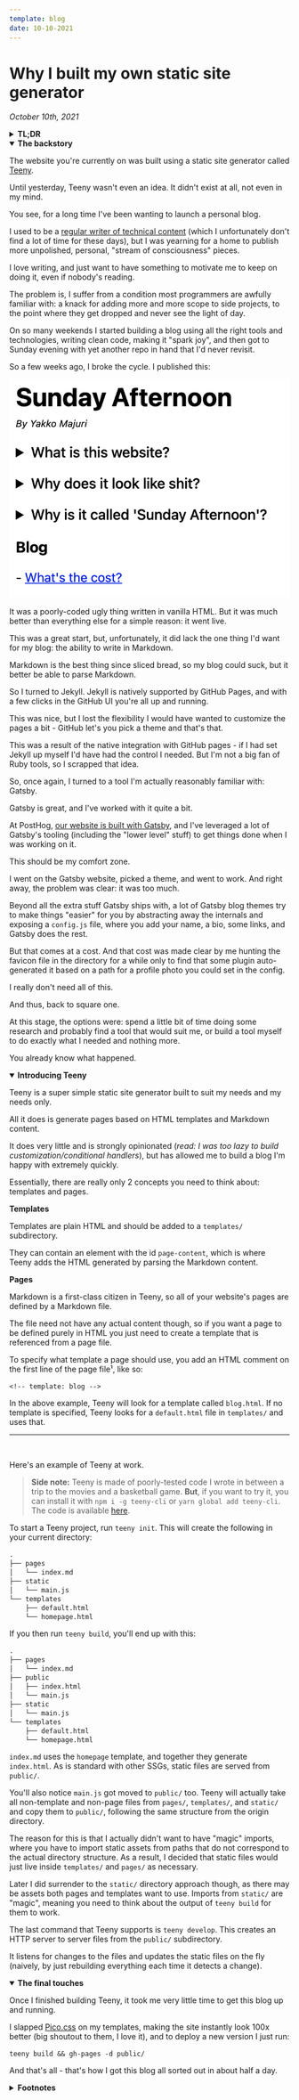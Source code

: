 ```yaml
---
template: blog
date: 10-10-2021
---
```



# Why I built my own static site generator

_October 10th, 2021_

<details>

<summary><b>TL;DR</b></summary>

I really wanted to get a personal blog up quickly, but the most popular static site generators either didn't fit my needs or did way too much.

As a result, I built [Teeny](https://github.com/yakkomajuri/teeny).

It took me a couple hours, so it certainly isn't anything amazing, but if you want to try it, you can do:

```
npm i -g teeny-cli
teeny init && teeny develop
```

</details>

<details open>

<summary><b>The backstory</b></summary>

The website you're currently on was built using a static site generator called [Teeny](https://github.com/yakkomajuri/teeny).

Until yesterday, Teeny wasn't even an idea. It didn't exist at all, not even in my mind.

You see, for a long time I've been wanting to launch a personal blog.

I used to be a [regular writer of technical content](https://yakkomajuri.medium.com/) (which I unfortunately don't find a lot of time for these days), but I was yearning for a home to publish more unpolished, personal, "stream of consciousness" pieces.

I love writing, and just want to have something to motivate me to keep on doing it, even if nobody's reading.

The problem is, I suffer from a condition most programmers are awfully familiar with: a knack for adding more and more scope to side projects, to the point where they get dropped and never see the light of day.

On so many weekends I started building a blog using all the right tools and technologies, writing clean code, making it "spark joy", and then got to Sunday evening with yet another repo in hand that I'd never revisit.

So a few weeks ago, I broke the cycle. I published this:

![Blog v1](./img/teeny/website.png)

It was a poorly-coded ugly thing written in vanilla HTML. But it was much better than everything else for a simple reason: it went live.

This was a great start, but, unfortunately, it did lack the one thing I'd want for my blog: the ability to write in Markdown.

Markdown is the best thing since sliced bread, so my blog could suck, but it better be able to parse Markdown.

So I turned to Jekyll. Jekyll is natively supported by GitHub Pages, and with a few clicks in the GitHub UI you're all up and running.

This was nice, but I lost the flexibility I would have wanted to customize the pages a bit - GitHub let's you pick a theme and that's that.

This was a result of the native integration with GitHub pages - if I had set Jekyll up myself I'd have had the control I needed. But I'm not a big fan of Ruby tools, so I scrapped that idea.

So, once again, I turned to a tool I'm actually reasonably familiar with: Gatsby.

Gatsby is great, and I've worked with it quite a bit.

At PostHog, [our website is built with Gatsby](https://github.com/PostHog/posthog.com), and I've leveraged a lot of Gatsby's tooling (including the "lower level" stuff) to get things done when I was working on it.

This should be my comfort zone.

I went on the Gatsby website, picked a theme, and went to work. And right away, the problem was clear: it was too much.

Beyond all the extra stuff Gatsby ships with, a lot of Gatsby blog themes try to make things "easier" for you by abstracting away the internals and exposing a `config.js` file, where you add your name, a bio, some links, and Gatsby does the rest.

But that comes at a cost. And that cost was made clear by me hunting the favicon file in the directory for a while only to find that some plugin auto-generated it based on a path for a profile photo you could set in the config.

I really don't need all of this.

And thus, back to square one.

At this stage, the options were: spend a little bit of time doing some research and probably find a tool that would suit me, or build a tool myself to do exactly what I needed and nothing more.

You already know what happened.

</details>

<details open>
<summary><b>Introducing Teeny</b></summary>

Teeny is a super simple static site generator built to suit my needs and my needs only.

All it does is generate pages based on HTML templates and Markdown content.

It does very little and is strongly opinionated (_read: I was too lazy to build customization/conditional handlers_), but has allowed me to build a blog I'm happy with extremely quickly.

Essentially, there are really only 2 concepts you need to think about: templates and pages.

**Templates**

Templates are plain HTML and should be added to a `templates/` subdirectory.

They can contain an element with the id `page-content`, which is where Teeny adds the HTML generated by parsing the Markdown content.

**Pages**

Markdown is a first-class citizen in Teeny, so all of your website's pages are defined by a Markdown file.

The file need not have any actual content though, so if you want a page to be defined purely in HTML you just need to create a template that is referenced from a page file.

To specify what template a page should use, you add an HTML comment on the first line of the page file¹, like so:

```
<!-- template: blog -->
```

In the above example, Teeny will look for a template called `blog.html`. If no template is specified, Teeny looks for a `default.html` file in `templates/` and uses that.

<hr /><br />

Here's an example of Teeny at work.

> **Side note:** Teeny is made of poorly-tested code I wrote in between a trip to the movies and a basketball game. **But**, if you want to try it, you can install it with `npm i -g teeny-cli` or `yarn global add teeny-cli`. The code is available [here](https://github.com/yakkomajuri/teeny).

To start a Teeny project, run `teeny init`. This will create the following in your current directory:

```
.
├── pages
│   └── index.md
├── static
│   └── main.js
└── templates
    ├── default.html
    └── homepage.html
```

If you then run `teeny build`, you'll end up with this:

```
.
├── pages
│   └── index.md
├── public
│   ├── index.html
│   └── main.js
├── static
│   └── main.js
└── templates
    ├── default.html
    └── homepage.html
```

`index.md` uses the `homepage` template, and together they generate `index.html`. As is standard with other SSGs, static files are served from `public/`.

You'll also notice `main.js` got moved to `public/` too. Teeny will actually take all non-template and non-page files from `pages/`, `templates/`, and `static/` and copy them to `public/`, following the same structure from the origin directory.

The reason for this is that I actually didn't want to have "magic" imports, where you have to import static assets from paths that do not correspond to the actual directory structure. As a result, I decided that static files would just live inside `templates/` and `pages/` as necessary.

Later I did surrender to the `static/` directory approach though, as there may be assets both pages and templates want to use. Imports from `static/` are "magic", meaning you need to think about the output of `teeny build` for them to work.

The last command that Teeny supports is `teeny develop`. This creates an HTTP server to server files from the `public/` subdirectory.

It listens for changes to the files and updates the static files on the fly (naively, by just rebuilding everything each time it detects a change).

</details>

<details open>

<summary><b>The final touches</b></summary>

Once I finished building Teeny, it took me very little time to get this blog up and running.

I slapped [Pico.css](https://picocss.com/docs/) on my templates, making the site instantly look 100x better (big shoutout to them, I love it), and to deploy a new version I just run:

```
teeny build && gh-pages -d public/
```

And that's all - that's how I got this blog all sorted out in about half a day.

</details>

</details>

<details>

<summary><b>Footnotes</b></summary>

**[1]:** This has since changed. Teeny now uses a frontmatter to specify page templates. Check out [Teeny's README](https://github.com/yakkomajuri/teeny#readme) for more details. And shoutout to HackerNews user [franciscop](https://news.ycombinator.com/user?id=franciscop) for the suggestion.

</details>
